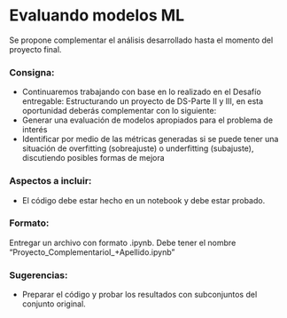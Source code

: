 # Evaluando modelos ML
Se propone complementar el análisis desarrollado hasta el momento del proyecto final. 

### Consigna:
- Continuaremos trabajando con base en lo realizado en el Desafío entregable: Estructurando un proyecto de DS-Parte II y III, en esta oportunidad deberás complementar con lo siguiente:
- Generar una evaluación de modelos apropiados para el problema de interés
- Identificar por medio de las métricas generadas si se puede tener una situación de overfitting (sobreajuste) o underfitting (subajuste), discutiendo posibles formas de mejora


### Aspectos a incluir:
- El código debe estar hecho en un notebook y debe estar probado.

### Formato:
Entregar un archivo con formato .ipynb. Debe tener el nombre “Proyecto_ComplementarioI_+Apellido.ipynb”

### Sugerencias:
- Preparar el código y probar los resultados con subconjuntos del conjunto original.
